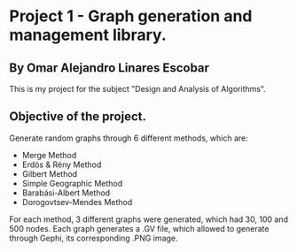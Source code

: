 # Project 1 - Graph generation and management library.
## By Omar Alejandro Linares Escobar
This is my project for the subject "Design and Analysis of Algorithms".
## Objective of the project. 
Generate random graphs through 6 different methods, which are:
* Merge Method
* Erdös & Rény Method
* Gilbert Method
* Simple Geographic Method
* Barabási-Albert Method
* Dorogovtsev-Mendes Method

For each method, 3 different graphs were generated, which had 30, 100 and 500 nodes.
Each graph generates a .GV file, which allowed to generate through Gephi, its corresponding .PNG image.
## 
